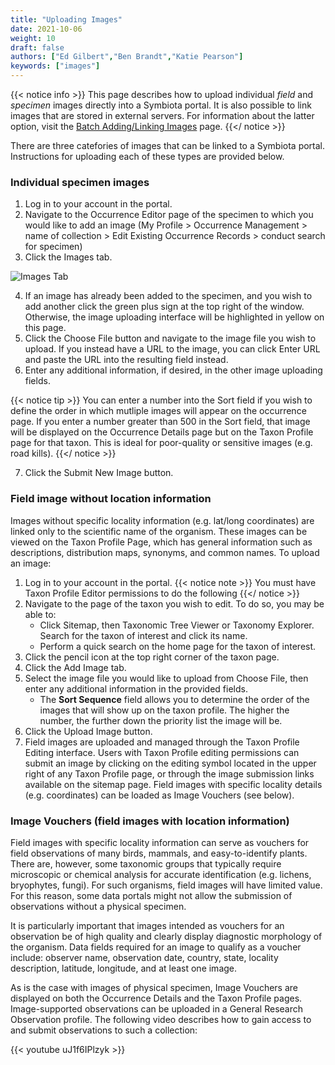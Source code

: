 ```yaml
---
title: "Uploading Images"
date: 2021-10-06
weight: 10
draft: false
authors: ["Ed Gilbert","Ben Brandt","Katie Pearson"]
keywords: ["images"]
---
```


{{< notice info >}}
  This page describes how to upload individual *field* and *specimen* images directly into a Symbiota portal. It is also possible to link images that are stored in external servers. For information about the latter option, visit the [Batch Adding/Linking Images](https://biokic.github.io/symbiota-docs/user/images/batch_images/) page.
{{</ notice >}}

There are three catefories of images that can be linked to a Symbiota portal. Instructions for uploading each of these types are provided below.

### Individual specimen images

1. Log in to your account in the portal.
2. Navigate to the Occurrence Editor page of the specimen to which you would like to add an image (My Profile > Occurrence Management > name of collection > Edit Existing Occurrence Records > conduct search for specimen)
3. Click the Images tab.

![Images Tab](/symbiota-docs/images/imagestab.png)

4. If an image has already been added to the specimen, and you wish to add another click the green plus sign at the top right of the window. Otherwise, the image uploading interface will be highlighted in yellow on this page.
5. Click the Choose File button and navigate to the image file you wish to upload. If you instead have a URL to the image, you can click Enter URL and paste the URL into the resulting field instead.
6. Enter any additional information, if desired, in the other image uploading fields.

{{< notice tip >}}
   You can enter a number into the Sort field if you wish to define the order in which mutliple images will appear on the occurrence page. If you enter a number greater than 500 in the Sort field, that image will be displayed on the Occurrence Details page but on the Taxon Profile page for that taxon. This is ideal for poor-quality or sensitive images (e.g. road kills). 
{{</ notice >}}

7. Click the Submit New Image button.

### Field image without location information

Images without specific locality information (e.g. lat/long coordinates) are linked only to the scientific name of the organism. These images can be viewed on the Taxon Profile Page, which has general information such as descriptions, distribution maps, synonyms, and common names. To upload an image:

1. Log in to your account in the portal.
{{< notice note >}}
  You must have Taxon Profile Editor permissions to do the following
{{</ notice >}}
2. Navigate to the page of the taxon you wish to edit. To do so, you may be able to:
    *  Click Sitemap, then Taxonomic Tree Viewer or Taxonomy Explorer. Search for the taxon of interest and click its name.
    *  Perform a quick search on the home page for the taxon of interest.
3. Click the pencil icon at the top right corner of the taxon page.
4. Click the Add Image tab.
5. Select the image file you would like to upload from Choose File, then enter any additional information in the provided fields.
    * The **Sort Sequence** field allows you to determine the order of the images that will show up on the taxon profile. The higher the number, the further down the priority list the image will be.
7. Click the Upload Image button.
8. Field images are uploaded and managed through the Taxon Profile Editing interface. Users with Taxon Profile editing permissions can submit an image by clicking on the editing symbol located in the upper right of any Taxon Profile page, or through the image submission links available on the sitemap page. Field images with specific locality details (e.g. coordinates) can be loaded as Image Vouchers (see below). 

### Image Vouchers (field images with location information)

Field images with specific locality information can serve as vouchers for field observations of many birds, mammals, and easy-to-identify plants. There are, however, some taxonomic groups that typically require microscopic or chemical analysis for accurate identification (e.g. lichens, bryophytes, fungi). For such organisms, field images will have limited value. For this reason, some data portals might not allow the submission of observations without a physical specimen.

It is particularly important that images intended as vouchers for an observation be of high quality and clearly display diagnostic morphology of the organism. Data fields required for an image to qualify as a voucher include: observer name, observation date, country, state, locality description, latitude, longitude, and at least one image.

As is the case with images of physical specimen, Image Vouchers are displayed on both the Occurrence Details and the Taxon Profile pages. Image-supported observations can be uploaded in a General Research Observation profile. The following video describes how to gain access to and submit observations to such a collection:

{{< youtube uJ1f6IPlzyk >}} 

